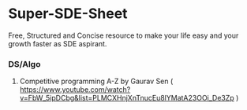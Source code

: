 # Super-SDE-Sheet
Free, Structured and Concise resource to make your life easy and your growth faster as SDE aspirant.

### DS/Algo
  1. Competitive programming A-Z by Gaurav Sen ( https://www.youtube.com/watch?v=FbW_5ipDCbg&list=PLMCXHnjXnTnucEu8lYMatA23OOi_De3Zp )
